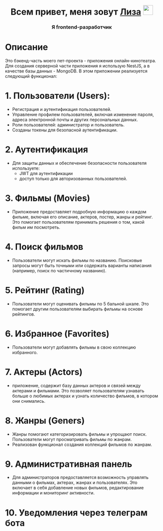 <h1 align="center">Всем привет, меня зовут <a href="https://daniilshat.ru/" target="_blank">Лиза</a> 
<img src="https://github.com/blackcater/blackcater/raw/main/images/Hi.gif" height="32"/></h1>
<h3 align="center">Я frontend-разработчик</h3>

# Описание

Это бэкенд-часть моего пет-проекта - приложения онлайн-кинотеатра.
Для создания серверной части приложения я использую NestJS, а в качестве базы данных - MongoDB.
В этом приложении реализуется следующий функционал:

# 1. Пользователи (Users):

- Регистрация и аутентификация пользователей.
- Управление профилем пользователей, включая изменение пароля, адреса электронной почты и других персональных данных.
- Роли пользователей: администратор и пользователь.
- Созданы токены для безопасной аутентификации.

# 2. Аутентификация

- Для защиты данных и обеспечение безопасности пользователя используете:
  - JWT для аутентификации
  - доступ только для авторизованных пользователей.

# 3. Фильмы (Movies)

- Приложение предоставляет подробную информацию о каждом фильме, включая его описание, актеров, постер, жанры и рейтинг. Это помогает пользователям принимать решения о том, какой фильм им посмотреть.

# 4. Поиск фильмов

- Пользователи могут искать фильмы по названию. Поисковые запросы могут быть точными или содержать варианты написания (например, поиск по частичному названию).

# 5. Рейтинг (Rating)

- Пользователи могут оценивать фильмы по 5 бальной шкале. Это помогает другим пользователям выбирать фильмы на основе рейтингов.

# 6. Избранное (Favorites)

- Пользователи могут добавлять фильмы в свою коллекцию избранного.

# 7. Актеры (Actors)

- приложение, содержит базу данных актеров и связей между актерами и фильмами. Это позволяет пользователям узнавать больше о любимых актерах и узнать количество фильмов, в котором они снимались.

# 8. Жанры (Geners)

- Жанры помогают категоризировать фильмы и упрощают поиск. Пользователи могут просматривать фильмы по жанрам.
- Реализован функционал создания коллекций фильмов по жанрам.

# 9. Административная панель

- Для администраторов предоставляется возможность управлять данными о фильмах, актерах, жанрах и пользователях. Это включает в себя добавление новых фильмов, редактирование информации и мониторинг активности.

# 10. Уведомления через телеграм бота
